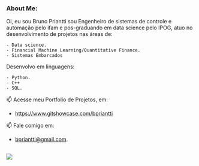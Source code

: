 ### About Me:

Oi, eu sou Bruno Priantti sou Engenheiro de sistemas de controle e automação pelo ifam e pos-graduando em data science pelo IPOG, atuo no desenvolvimento de projetos nas áreas de: 

    - Data science.  
    - Financial Machine Learning/Quantitative Finance.  
    - Sistemas Embarcados

Desenvolvo em linguagens:  

    - Python.
    - C++
    - SQL.
    
📫 Acesse meu Portfolio de Projetos, em:

- https://www.gitshowcase.com/bpriantti

📫 Fale comigo em: 
- bpriantti@gmail.com.  

##
<div> 
  <a href="https://www.linkedin.com/in/bpriantti" target="_blank"><img src="https://img.shields.io/badge/-LinkedIn-%230077B5?style=for-the-badge&logo=linkedin&logoColor=white" target="_blank"></a> 


         
          
  

  


